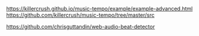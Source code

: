 https://killercrush.github.io/music-tempo/example/example-advanced.html
https://github.com/killercrush/music-tempo/tree/master/src

https://github.com/chrisguttandin/web-audio-beat-detector
